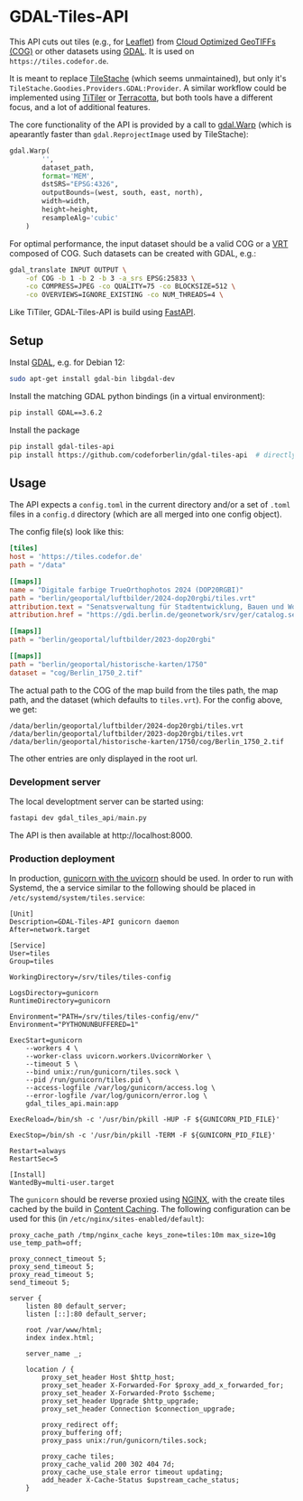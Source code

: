 GDAL-Tiles-API
==============

This API cuts out tiles (e.g., for [Leaflet](https://leafletjs.com/)) from
[Cloud Optimized GeoTIFFs (COG)](https://cogeo.org) or other datasets using
[GDAL](https://gdal.org). It is used on `https://tiles.codefor.de`.

It is meant to replace [TileStache](https://github.com/TileStache/TileStache) (which seems unmaintained), but only
it's `TileStache.Goodies.Providers.GDAL:Provider`. A similar workflow could be implemented using
[TiTiler](https://developmentseed.org/titiler/) or [Terracotta](https://terracotta-python.readthedocs.io), but both
tools have a different focus, and a lot of additional features.

The core functionality of the API is provided by a call to
[gdal.Warp](https://gdal.org/en/stable/programs/gdalwarp.html)
(which is apearantly faster than `gdal.ReprojectImage` used by TileStache):

```python
gdal.Warp(
        '',
        dataset_path,
        format='MEM',
        dstSRS="EPSG:4326",
        outputBounds=(west, south, east, north),
        width=width,
        height=height,
        resampleAlg='cubic'
    )
```

For optimal performance, the input dataset should be a valid COG or a
[VRT](https://gdal.org/en/stable/drivers/raster/vrt.html) composed of COG.
Such datasets can be created with GDAL, e.g.:

```bash
gdal_translate INPUT OUTPUT \
    -of COG -b 1 -b 2 -b 3 -a_srs EPSG:25833 \
    -co COMPRESS=JPEG -co QUALITY=75 -co BLOCKSIZE=512 \
    -co OVERVIEWS=IGNORE_EXISTING -co NUM_THREADS=4 \
```

Like TiTiler, GDAL-Tiles-API is build using [FastAPI](https://fastapi.tiangolo.com/).

Setup
-----

Instal [GDAL](https://gdal.org/en/stable/), e.g. for Debian 12:

```bash
sudo apt-get install gdal-bin libgdal-dev
```

Install the matching GDAL python bindings (in a virtual environment):

```bash
pip install GDAL==3.6.2
```

Install the package

```bash
pip install gdal-tiles-api
pip install https://github.com/codeforberlin/gdal-tiles-api  # directly from GitHub
```

Usage
-----

The API expects a `config.toml` in the current directory and/or a set of `.toml` files in a `config.d` directory
(which are all merged into one config object).

The config file(s) look like this:

```toml
[tiles]
host = 'https://tiles.codefor.de'
path = "/data"

[[maps]]
name = "Digitale farbige TrueOrthophotos 2024 (DOP20RGBI)"
path = "berlin/geoportal/luftbilder/2024-dop20rgbi/tiles.vrt"
attribution.text = "Senatsverwaltung für Stadtentwicklung, Bauen und Wohnen Berlin / Digitale farbige Orthophotos 2024 (DOP20RGBI)"
attribution.href = "https://gdi.berlin.de/geonetwork/srv/ger/catalog.search#/metadata/aff8a8a5-2b48-44e8-949b-ea5f7d382a4f"

[[maps]]
path = "berlin/geoportal/luftbilder/2023-dop20rgbi"

[[maps]]
path = "berlin/geoportal/historische-karten/1750"
dataset = "cog/Berlin_1750_2.tif"
```

The actual path to the COG of the map build from the tiles path, the map path, and the dataset
(which defaults to `tiles.vrt`). For the config above, we get:

```
/data/berlin/geoportal/luftbilder/2024-dop20rgbi/tiles.vrt
/data/berlin/geoportal/luftbilder/2023-dop20rgbi/tiles.vrt
/data/berlin/geoportal/historische-karten/1750/cog/Berlin_1750_2.tif
```

The other entries are only displayed in the root url.

### Development server

The local developtment server can be started using:

```python
fastapi dev gdal_tiles_api/main.py
```

The API is then available at http://localhost:8000.

### Production deployment

In production, [gunicorn with the uvicorn](https://www.uvicorn.org/deployment/#gunicorn) should be used. In order
to run with Systemd, the a service similar to the following should be placed in `/etc/systemd/system/tiles.service`:

```
[Unit]
Description=GDAL-Tiles-API gunicorn daemon
After=network.target

[Service]
User=tiles
Group=tiles

WorkingDirectory=/srv/tiles/tiles-config

LogsDirectory=gunicorn
RuntimeDirectory=gunicorn

Environment="PATH=/srv/tiles/tiles-config/env/"
Environment="PYTHONUNBUFFERED=1"

ExecStart=gunicorn
    --workers 4 \
    --worker-class uvicorn.workers.UvicornWorker \
    --timeout 5 \
    --bind unix:/run/gunicorn/tiles.sock \
    --pid /run/gunicorn/tiles.pid \
    --access-logfile /var/log/gunicorn/access.log \
    --error-logfile /var/log/gunicorn/error.log \
    gdal_tiles_api.main:app

ExecReload=/bin/sh -c '/usr/bin/pkill -HUP -F ${GUNICORN_PID_FILE}'

ExecStop=/bin/sh -c '/usr/bin/pkill -TERM -F ${GUNICORN_PID_FILE}'

Restart=always
RestartSec=5

[Install]
WantedBy=multi-user.target
```

The `gunicorn` should be reverse proxied using [NGINX](https://www.nginx.com/), with the create tiles cached by the
build in [Content Caching](https://docs.nginx.com/nginx/admin-guide/content-cache/content-caching/). The following
configuration can be used for this (in `/etc/nginx/sites-enabled/default`):

```
proxy_cache_path /tmp/nginx_cache keys_zone=tiles:10m max_size=10g use_temp_path=off;

proxy_connect_timeout 5;
proxy_send_timeout 5;
proxy_read_timeout 5;
send_timeout 5;

server {
    listen 80 default_server;
    listen [::]:80 default_server;

    root /var/www/html;
    index index.html;

    server_name _;

    location / {
        proxy_set_header Host $http_host;
        proxy_set_header X-Forwarded-For $proxy_add_x_forwarded_for;
        proxy_set_header X-Forwarded-Proto $scheme;
        proxy_set_header Upgrade $http_upgrade;
        proxy_set_header Connection $connection_upgrade;

        proxy_redirect off;
        proxy_buffering off;
        proxy_pass unix:/run/gunicorn/tiles.sock;

        proxy_cache tiles;
        proxy_cache_valid 200 302 404 7d;
        proxy_cache_use_stale error timeout updating;
        add_header X-Cache-Status $upstream_cache_status;
    }
```
